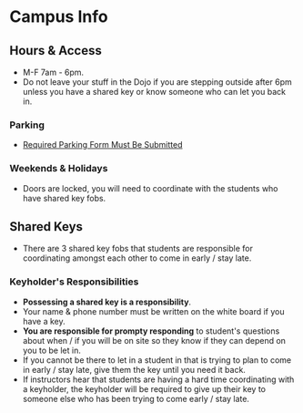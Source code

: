 # Campus Info

## Hours & Access

- M-F 7am - 6pm.
- Do not leave your stuff in the Dojo if you are stepping outside after 6pm unless you have a shared key or know someone who can let you back in.

### Parking

- [Required Parking Form Must Be Submitted](https://docs.google.com/forms/d/e/1FAIpQLSepu18xGQaG5LCo3Qo3XIs59kyfNPXYChNwXZp8i0_l22PaJQ/viewform?usp=sf_link)

### Weekends & Holidays

- Doors are locked, you will need to coordinate with the students who have shared key fobs.

## Shared Keys

- There are 3 shared key fobs that students are responsible for coordinating amongst each other to come in early / stay late.

### Keyholder's Responsibilities

- **Possessing a shared key is a responsibility**.
- Your name & phone number must be written on the white board if you have a key.
- **You are responsible for prompty responding** to student's questions about when / if you will be on site so they know if they can depend on you to be let in.
- If you cannot be there to let in a student in that is trying to plan to come in early / stay late, give them the key until you need it back.
- If instructors hear that students are having a hard time coordinating with a keyholder, the keyholder will be required to give up their key to someone else who has been trying to come early / stay late.
